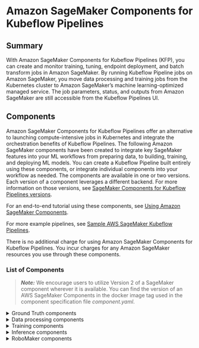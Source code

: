 # Amazon SageMaker Components for Kubeflow Pipelines

## Summary
With Amazon SageMaker Components for Kubeflow Pipelines (KFP), you can create and monitor training, tuning, endpoint deployment, and batch transform jobs in Amazon SageMaker. By running Kubeflow Pipeline jobs on Amazon SageMaker, you move data processing and training jobs from the Kubernetes cluster to Amazon SageMaker’s machine learning-optimized managed service. The job parameters, status, and outputs from Amazon SageMaker are still accessible from the Kubeflow Pipelines UI.

## Components
Amazon SageMaker Components for Kubeflow Pipelines offer an alternative to launching compute-intensive jobs in Kubernetes and integrate the orchestration benefits of Kubeflow Pipelines. The following Amazon SageMaker components have been created to integrate key SageMaker features into your ML workflows from preparing data, to building, training, and deploying ML models. You can create a Kubeflow Pipeline built entirely using these components, or integrate individual components into your workflow as needed. The components are available in one or two versions. Each version of a component leverages a different backend. For more information on those versions, see [SageMaker Components for Kubeflow Pipelines versions](https://docs.aws.amazon.com/sagemaker/latest/dg/kubernetes-sagemaker-components-for-kubeflow-pipelines.html#sagemaker-components-versions). 

For an end-to-end tutorial using these components, see [Using Amazon SageMaker Components](https://docs.aws.amazon.com/sagemaker/latest/dg/kubernetes-sagemaker-components-tutorials.html).

For more example pipelines, see [Sample AWS SageMaker Kubeflow Pipelines](https://github.com/kubeflow/pipelines/tree/master/samples/contrib/aws-samples).

There is no additional charge for using Amazon SageMaker Components for Kubeflow Pipelines. You incur charges for any Amazon SageMaker resources you use through these components.

### List of Components

> **_Note:_**  We encourage users to utilize Version 2 of a SageMaker component wherever it is available. You can find the version of an AWS SageMaker Components in the docker image tag used in the component specification file *component.yaml*.

<details><summary>Ground Truth components</summary>
<p>

* **Ground Truth**
  The Ground Truth component enables you to submit SageMaker Ground Truth labeling jobs directly from a Kubeflow Pipelines workflow. 
  | Version 1 of the component    | Version 2 of the component |
  | ----------- | ----------- |
  | [SageMaker Ground Truth Kubeflow Pipelines component version 1](https://github.com/kubeflow/pipelines/tree/master/components/aws/sagemaker/ground_truth)    | X     |

* **Workteam**
  The Workteam component enables you to create Amazon SageMaker private workteam jobs directly from a Kubeflow Pipelines workflow. 
  | Version 1 of the component    | Version 2 of the component |
  | ----------- | ----------- |
  | [SageMaker create private workteam Kubeflow Pipelines component version 1](https://github.com/kubeflow/pipelines/tree/master/components/aws/sagemaker/workteam) | X     |

</p></details>
<details><summary>Data processing components</summary>
<p>

* **Processing**
  The Processing component enables you to submit processing jobs to Amazon SageMaker directly from a Kubeflow Pipelines workflow. 
  | Version 1 of the component    | Version 2 of the component |
  | ----------- | ----------- |
  | [SageMaker Processing Kubeflow Pipeline component version 1](https://github.com/kubeflow/pipelines/tree/master/components/aws/sagemaker/process) | X     |

</p></details>

<details><summary>Training components</summary>
<p>

* **Training**
  The Training component allows you to submit Amazon SageMaker Training jobs directly from a Kubeflow Pipelines workflow. 
  | Version 1 of the component    | Version 2 of the component |
  | ----------- | ----------- |
  | [SageMaker Training Kubeflow Pipelines component version 1](./train) | [SageMaker Training Kubeflow Pipelines component version 2](./TrainingJob)   |

* **Hyperparameter Optimization**
  The Hyperparameter Optimization component enables you to submit hyperparameter tuning jobs to Amazon SageMaker directly from a Kubeflow Pipelines workflow. 
  | Version 1 of the component    | Version 2 of the component |
  | ----------- | ----------- |
  | [SageMaker Hyperparameter Optimization Kubeflow Pipeline component version 1](https://github.com/kubeflow/pipelines/tree/master/components/aws/sagemaker/hyperparameter_tuning) | X     |

* **RLEstimator**
  The RLEstimator component allows you to submit RLEstimator (Reinforcement Learning) SageMaker Training jobs directly from a Kubeflow Pipelines workflow. 
  | Version 1 of the component    | Version 2 of the component |
  | ----------- | ----------- |
  | [SageMaker RLEstimator Kubeflow Pipelines component version 1](https://github.com/kubeflow/pipelines/tree/master/components/aws/sagemaker/rlestimator) | X     |

</p></details>

<details><summary>Inference components</summary>
<p>

* **Hosting Deploy**
  The Hosting components allow you to deploy a model using SageMaker hosting services from a Kubeflow Pipelines workflow.
  <table>
    <thead>
      <tr>
        <th>Version 1 of the component</th>
        <th>Version 2 of the component</th>
      </tr>
    </thead>
    <tbody>
      <tr>
        <td><a href="https://github.com/kubeflow/pipelines/tree/master/components/aws/sagemaker/deploy">SageMaker Hosting Services - Create Endpoint Kubeflow Pipeline component version 1</a></td>
        <td>Version 2 of the Hosting components consists of the three sub-components needed to create a hosting deployment on SageMaker.
          <ul>
            <li>A <a href="./Model">SageMaker Model Kubeflow Pipelines component version 2</a> responsible for the model artifacts and the model image registry path that contains the inference code.</li>
            <li>A <a href="./EndpointConfig">SageMaker Endpoint Config Kubeflow Pipelines component version 2</a> responsible for defining the configuration of the endpoint such as the instance type, models, number of instances, and serverless inference option.</li>
            <li>A <a href="./Endpoint">SageMaker Endpoint Kubeflow Pipelines component version 2</a> responsible for creating or updating the endpoint on SageMaker as specified in the endpoint configuration.</li>
          </ul>
        </td>
      </tr>
    </tbody>
  </table>

* **Batch Transform component**
  The Batch Transform component enables you to run inference jobs for an entire dataset in Amazon SageMaker from a Kubeflow Pipelines workflow. 
  | Version 1 of the component    | Version 2 of the component |
  | ----------- | ----------- |
  | [SageMaker Batch Transform Kubeflow Pipeline component version 1](https://github.com/kubeflow/pipelines/tree/master/components/aws/sagemaker/batch_transform) | X     |  

* **Model Monitor components**
  The Model Monitor components allow you to monitor the quality of SageMaker machine learning models in production from a Kubeflow Pipelines workflow.
    <table>
    <thead>
      <tr>
        <th>Version 1 of the component</th>
        <th>Version 2 of the component</th>
      </tr>
    </thead>
    <tbody>
      <tr>
        <td>X</td>
        <td>The Model Monitor components consist of four sub-components for monitoring drift in a model.
          <ul>
            <li>A <a href="./DataQualityJobDefinition">SageMaker Data Quality Job Definition Kubeflow Pipelines component version 2</a> responsible for monitoring drift in data quality.</li>
            <li>A <a href="./ModelQualityJobDefinition">SageMaker Model Quality Job Definition Kubeflow Pipelines component version 2</a>  responsible for monitoring drift in model quality metrics.</li>
            <li>A <a href="./ModelBiasJobDefinition">SageMaker Model Bias Job Definition Kubeflow Pipelines component version 2</a>A responsible for monitoring bias in a model's predictions.</li>
            <li>A <a href="./ModelExplainabilityJobDefinition">SageMaker Model Explainability Job Definition Kubeflow Pipelines component version 2</a> responsible for monitoring drift in feature attribution.</li>
          </ul>Additionally, for on-schedule monitoring at a specified frequency, a fifth component, <a href="./MonitoringSchedule">SageMaker Monitoring Schedule Kubeflow Pipelines component version 2</a>, is responsible for monitoring the data collected from a real-time endpoint on a schedule.
        </td>
      </tr>
    </tbody>
  </table>

</p></details>
<details><summary>RoboMaker components</summary>
<p>

* **Create Simulation Application**
  The Create Simulation Application component allows you to create a RoboMaker Simulation Application directly from a Kubeflow Pipelines workflow. 
  | Version 1 of the component    | Version 2 of the component |
  | ----------- | ----------- |
  | [RoboMaker Create Simulation app Kubeflow Pipelines component version 1](https://github.com/kubeflow/pipelines/tree/master/components/aws/sagemaker/create_simulation_app)|  X  |  

* **Simulation Job**
  The Simulation Job component allows you to run a RoboMaker Simulation Job directly from a Kubeflow Pipelines workflow.
  | Version 1 of the component    | Version 2 of the component |
  | ----------- | ----------- |
  | [RoboMaker Simulation Job Kubeflow Pipelines component version 1](https://github.com/kubeflow/pipelines/tree/master/components/aws/sagemaker/simulation_job)|  X  | 

* **Simulation Job Batch**
  The Simulation Job Batch component allows you to run a RoboMaker Simulation Job Batch directly from a Kubeflow Pipelines workflow.
  | Version 1 of the component    | Version 2 of the component |
  | ----------- | ----------- |
  | [RoboMaker Simulation Job Batch Kubeflow Pipelines component version 1](https://github.com/kubeflow/pipelines/tree/master/components/aws/sagemaker/simulation_job_batch)|  X  |

* **Delete Simulation Application**
  The Delete Simulation Application component allows you to delete a RoboMaker Simulation Application directly from a Kubeflow Pipelines workflow. 
  | Version 1 of the component    | Version 2 of the component |
  | ----------- | ----------- |
  | [RoboMaker Delete Simulation app Kubeflow Pipelines component version 1](https://github.com/kubeflow/pipelines/tree/master/components/aws/sagemaker/delete_simulation_app)|  X  |

</p></details>